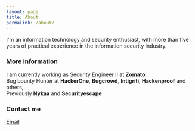 ```yaml
---
layout: page
title: About
permalink: /about/
---
```


I'm an information technology and security enthusiast, with more than five years of practical experience in the information security industry. 

### More Information

I am currently working as Security Engineer II at **Zomato**,  <br />
Bug bounty Hunter at **HackerOne**, **Bugcrowd**, **Intigriti**, **Hackenproof** and others,  <br />
Previously **Nykaa** and **Securityescape** <br />


### Contact me

[Email](mailto:bewithsahil002@gmail.com)
